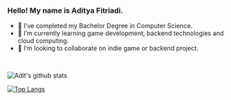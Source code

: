 ### Hello! My name is Aditya Fitriadi. 
- 🔭 I've completed my Bachelor Degree in Computer Science.
- 🌱 I’m currently learning game development, backend technologies and cloud computing.
- 👯 I’m looking to collaborate on indie game or backend project.
<br/>

![Adit's github stats](https://github-readme-stats.vercel.app/api?username=featriadi&count_private=true&show_icons=true&theme=tokyonight)

[![Top Langs](https://github-readme-stats.vercel.app/api/top-langs/?username=featriadi&layout=compact&theme=tokyonight)](https://github.com/anuraghazra/github-readme-stats)

<!--
**featriadi/featriadi** is a ✨ _special_ ✨ repository because its `README.md` (this file) appears on your GitHub profile.

Here are some ideas to get you started:

- 🔭 I’m currently working on ...
- 🌱 I’m currently learning ...
- 👯 I’m looking to collaborate on ...
- 🤔 I’m looking for help with ...
- 💬 Ask me about ...
- 📫 How to reach me: ...
- 😄 Pronouns: ...
- ⚡ Fun fact: ...


[![Linkedin](https://i.stack.imgur.com/gVE0j.png) LinkedIn](https://www.linkedin.com/in/muhammad-yazid-supriadi-15a05815b/)
&nbsp;
[![GitHub](https://i.stack.imgur.com/tskMh.png) GitHub](https://github.com/yazidsupriadi)
-->

